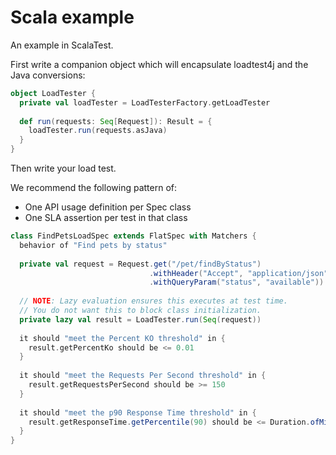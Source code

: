 # Scala example

An example in ScalaTest.

First write a companion object which will encapsulate loadtest4j and the Java conversions:

```scala
object LoadTester {
  private val loadTester = LoadTesterFactory.getLoadTester
  
  def run(requests: Seq[Request]): Result = {
    loadTester.run(requests.asJava)
  }
}
```

Then write your load test.

We recommend the following pattern of:

- One API usage definition per Spec class
- One SLA assertion per test in that class

```scala
class FindPetsLoadSpec extends FlatSpec with Matchers {
  behavior of "Find pets by status"
  
  private val request = Request.get("/pet/findByStatus")
                               .withHeader("Accept", "application/json")
                               .withQueryParam("status", "available"))
  
  // NOTE: Lazy evaluation ensures this executes at test time.
  // You do not want this to block class initialization.
  private lazy val result = LoadTester.run(Seq(request))        
  
  it should "meet the Percent KO threshold" in {
    result.getPercentKo should be <= 0.01
  }
  
  it should "meet the Requests Per Second threshold" in {
    result.getRequestsPerSecond should be >= 150
  }
  
  it should "meet the p90 Response Time threshold" in {
    result.getResponseTime.getPercentile(90) should be <= Duration.ofMillis(500)
  }
}
```
